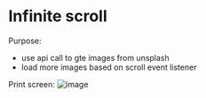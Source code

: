 # Infinite scroll

Purpose:
- use api call to gte images from unsplash
- load more images based on scroll event listener

Print screen:
![image](https://user-images.githubusercontent.com/108252343/221940005-7022efdc-1d3c-4bf3-bcd5-053f90189187.png)
